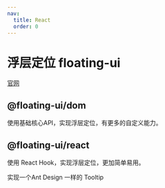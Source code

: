 ```yaml
---
nav:
  title: React
  order: 0
---
```


# 浮层定位 floating-ui

[官网](https://floating-ui.com/)

## @floating-ui/dom

使用基础核心API，实现浮层定位，有更多的自定义能力。

## @floating-ui/react

使用 React Hook，实现浮层定位，更加简单易用。

实现一个Ant Design 一样的 Tooltip
<code src="./demos/float/index.jsx"></code>
